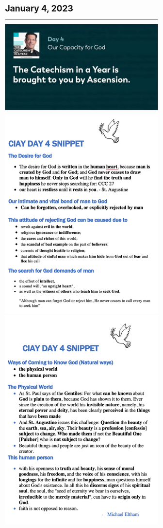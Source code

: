 # January 4, 2023
---

[![Our Capacity for God](https://github.com/fernal73/CIAY/blob/main/January/jpgs/Day004.jpg?raw=true)](https://youtu.be/oRpDxjB9K9U "Our Capacity for God")

![Day 4 Snippet1](https://github.com/fernal73/CIAY/blob/main/January/jpgs/Day4Snippet1.jpg?raw=true)
![Day 4 Snippet2](https://github.com/fernal73/CIAY/blob/main/January/jpgs/Day4Snippet2.jpg?raw=true)
